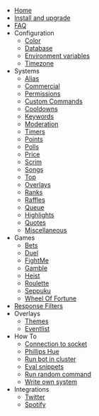 * [Home](/_archive/10.9.x/)
* [Install and upgrade](/_archive/10.9.x/install-and-upgrade.md)
* [FAQ](/_archive/10.9.x/faq.md)
* Configuration
  * [Color](/_archive/10.9.x/configuration/color.md)
  * [Database](/_archive/10.9.x/configuration/database.md)
  * [Environment variables](/_archive/10.9.x/configuration/env.md)
  * [Timezone](/_archive/10.9.x/configuration/timezone.md)
* Systems
  * [Alias](/_archive/10.9.x/commands/alias.md)
  * [Commercial](/_archive/10.9.x/commands/commercial.md)
  * [Permissions](/_archive/10.9.x/commands/permissions.md)
  * [Custom Commands](/_archive/10.9.x/commands/custom-commands.md)
  * [Cooldowns](/_archive/10.9.x/commands/cooldowns.md)
  * [Keywords](/_archive/10.9.x/commands/keywords.md)
  * [Moderation](/_archive/10.9.x/commands/moderation.md)
  * [Timers](/_archive/10.9.x/commands/timers.md)
  * [Points](/_archive/10.9.x/commands/points.md)
  * [Polls](/_archive/10.9.x/commands/polls.md)
  * [Price](/_archive/10.9.x/commands/price.md)
  * [Scrim](/_archive/10.9.x/commands/scrim.md)
  * [Songs](/_archive/10.9.x/commands/songs.md)
  * [Top](/_archive/10.9.x/commands/top.md)
  * [Overlays](/_archive/10.9.x/commands/overlays.md)
  * [Ranks](/_archive/10.9.x/commands/ranks.md)
  * [Raffles](/_archive/10.9.x/commands/raffles.md)
  * [Queue](/_archive/10.9.x/commands/queue.md)
  * [Highlights](/_archive/10.9.x/commands/highlights.md)
  * [Quotes](/_archive/10.9.x/commands/quotes.md)
  * [Miscellaneous](/_archive/10.9.x/commands/miscellaneous.md)
* Games
  * [Bets](/_archive/10.9.x/games/bets.md)
  * [Duel](/_archive/10.9.x/games/duel.md)
  * [FightMe](/_archive/10.9.x/games/fightme.md)
  * [Gamble](/_archive/10.9.x/games/gamble.md)
  * [Heist](/_archive/10.9.x/games/heist.md)
  * [Roulette](/_archive/10.9.x/games/roulette.md)
  * [Seppuku](/_archive/10.9.x/games/seppuku.md)
  * [Wheel Of Fortune](/_archive/10.9.x/games/wheelOfFortune.md)
* [Response Filters](/_archive/10.9.x/filters/all.md)
* Overlays
  * [Themes](/_archive/10.9.x/overlays/themes.md)
  * [Eventlist](/_archive/10.9.x/overlays/eventlist.md)
* How To
  * [Connection to socket](/_archive/10.9.x/howto/connection-to-socket.md)
  * [Phillips Hue](/_archive/10.9.x/howto/phillipshue.md)
  * [Run bot in cluster](/_archive/10.9.x/howto/run-bot-in-cluster.md)
  * [Eval snippets](/_archive/10.9.x/howto/eval.md)
  * [Run random command](/_archive/10.9.x/howto/run-random-command.md)
  * [Write own system](/_archive/10.9.x/howto/write-own-system.md)
* Integrations
  * [Twitter](/_archive/10.9.x/integrations/twitter.md)
  * [Spotify](/_archive/10.9.x/integrations/spotify.md)